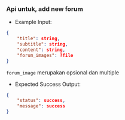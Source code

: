 ### Api untuk, add new forum

- Example Input: 

```json
{ 
    "title": string,
    "subtitle": string,
    "content": string,
    "forum_images": ?file
}
```
`forum_image` merupakan opsional dan multiple

- Expected Success Output: 

```json
{ 
    "status": success,
    "message": success 
}
```